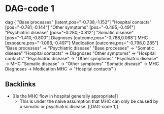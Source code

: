 # DAG-code 1
dag {
"Base processes" [latent,pos="-0.738,-1.152"]
"Hospital contacts" [pos="-0.781,-0.144"]
"Other symptoms" [pos="-0.485,-0.491"]
"Psychiatric disease" [pos="-0.280,-0.812"]
"Somatic disease" [pos="-1.410,-0.800"]
Diagnoses [outcome,pos="-0.788,0.068"]
MHC [exposure,pos="-1.068,-0.497"]
Medication [outcome,pos="-0.796,0.285"]
"Base processes" -> "Psychiatric disease"
"Base processes" -> "Somatic disease"
"Hospital contacts" -> Diagnoses
"Other symptoms" -> "Hospital contacts"
"Psychiatric disease" -> "Other symptoms"
"Psychiatric disease" -> MHC
"Somatic disease" -> "Other symptoms"
"Somatic disease" -> MHC
Diagnoses -> Medication
MHC -> "Hospital contacts"
}

## Backlinks
* [[Is the MHC flow in hospital generally appropriate]]
	* This is under the naive assumption that MHC can only be caused by a somatic or psychiatric disease:
[[DAG-code 1]]

<!-- #Work -->

<!-- {BearID:3A7A7A18-126E-43BE-AAD2-46F68CD4A391-15756-0000130BA2F91F02} -->
